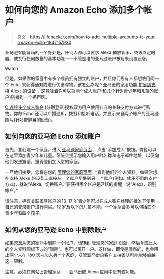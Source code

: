 # 如何向您的 Amazon Echo 添加多个帐户

> 原文：<https://lifehacker.com/how-to-add-multiple-accounts-to-your-amazon-echo-1847157930>

亚马逊智能音箱的一个好处是，任何人都可以要求 Alexa 播放音乐、或设置定时器、或执行任何数量的基本功能——不管是谁的亚马逊账户被用来设置设备。

Watch

但是，如果你的家庭中有多个成员拥有独立的账户，并且你们所有人都想使用同一个 Echo 来获得通知或进行优惠购物，该怎么办呢？亚马逊的家用功能 [扩展到支持 Alexa 的设备](https://www.theverge.com/22337956/amazon-echo-alexa-household-accounts-adults-kids-teens-how-to) ，这意味着你可以将两个成人账户(和几个针对青少年和儿童的账户)链接到一个扬声器。

[C 连接多个成人账户](https://www.amazon.com/gp/help/customer/display.html?asc_campaign=InlineText&asc_refurl=https://lifehacker.com/how-to-add-multiple-accounts-to-your-amazon-echo-1847157930&asc_source=&tag=kinjalifehackerlink-20) (分别登录)授权双方用户使用各自的关联支付方式进行购物。你的 Echo 还可以广播通知，拨打和接听电话，并显示来自两个帐户的亚马逊照片(针对带屏幕的设备)。

## **如何向您的亚马逊 Echo 添加账户**

首先，要创建一个家庭，进入 [亚马逊家庭页面](https://www.amazon.com/myh/households?asc_campaign=InlineText&asc_refurl=https://lifehacker.com/how-to-add-multiple-accounts-to-your-amazon-echo-1847157930&asc_source=&tag=kinjalifehackerlink-20) ，点击“添加成人”按钮。你也可以在这里添加青少年和儿童。系统会提示您输入用户的名称和电子邮件地址，以便向他们发送邀请，邀请他们加入您的家庭。

一旦他们接受，您将在您的 [管理您的家庭页面](https://www.amazon.com/myh/manage?asc_campaign=InlineText&asc_refurl=https://lifehacker.com/how-to-add-multiple-accounts-to-your-amazon-echo-1847157930&asc_source=&tag=kinjalifehackerlink-20) 上看到他们的个人资料。如果你想在支持 Alexa 的设备上直接从一个账户切换到另一个账户(例如，使用不同的支付方式)，就说“Alexa，切换账户。”要获得哪个帐户是活跃的提醒，说“Alexa，识别帐户。”

请注意，拥有关联家庭账户的 13–17 岁青少年可以在成人账户经理的批准下使用自己的登录帐户进行购买。12 岁及以下的儿童不能。一个家庭最多可以包括四个青少年和四个孩子。

## **如何从您的亚马逊 Echo 中删除账户**

如果您想从您的家庭中删除一个帐户，请转到 [管理您的家庭](https://www.amazon.com/myh/manage?asc_campaign=InlineText&asc_refurl=https://lifehacker.com/how-to-add-multiple-accounts-to-your-amazon-echo-1847157930&asc_source=&tag=kinjalifehackerlink-20) 页面，然后单击此人的个人资料图标下方的“删除”。也可以离开一户。这样做，即使是偶然的，也会阻止两个人在 180 天内加入另一个家庭，尽管亚马逊的客户支持团队可能能够超越这一限制。

注意，必须在网站上管理家庭——亚马逊或 Alexa 应用中没有该功能。